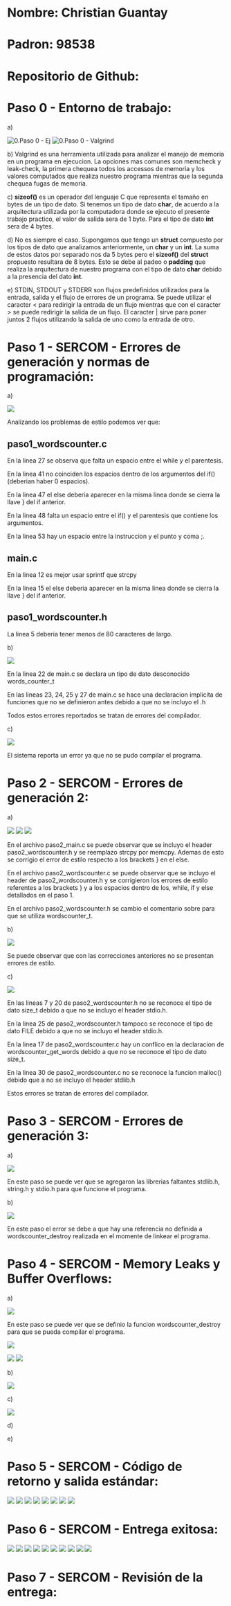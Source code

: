 # Nombre: Christian Guantay
# Padron: 98538
# Repositorio de Github: 

<h1> Paso 0 - Entorno de trabajo: </h1>

a)

![0.Paso 0 - Ej](/taller-tp0/punto0.png)
![0.Paso 0 - Valgrind](/taller-tp0/punto0-valgrind.png)

b) Valgrind es una herramienta utilizada para analizar el manejo de memoria en un programa en ejecucion.
La opciones mas comunes son memcheck y leak-check, la primera chequea todos los accessos de memoria y los valores computados que realiza nuestro programa mientras
que la segunda chequea fugas de memoria.

c) **sizeof()** es un operador del lenguaje C que representa el tamaño en bytes de un tipo de dato. Si tenemos un tipo de dato **char**, de acuerdo a la arquitectura utilizada por la computadora donde se ejecuto el presente trabajo practico, el valor de salida sera de 1 byte. Para el tipo de dato **int** sera de 4 bytes.

d) No es siempre el caso. Supongamos que tengo un **struct** compuesto por los tipos de dato que analizamos anteriormente, un **char** y un  **int**. 
La suma de estos datos por separado nos da 5 bytes pero el **sizeof()** del **struct** propuesto resultara de 8 bytes. Esto se debe al padeo o **padding**
que realiza la arquitectura de nuestro programa con el tipo de dato **char** debido a la presencia del dato **int**.

e) STDIN, STDOUT y STDERR son flujos predefinidos utilizados para la entrada, salida y el flujo de errores de un programa. Se puede utilizar el caracter < para 
redirigir la entrada de un flujo mientras que con el caracter > se puede redirigir la salida de un flujo. El caracter | sirve para poner juntos 2 flujos utilizando la salida de uno como la entrada de otro.


<h1> Paso 1 - SERCOM - Errores de generación y normas de programación: </h1>

a)

![](/taller-tp0/punto1-error-estilo.png)

Analizando los problemas de estilo podemos ver que:

## paso1_wordscounter.c

En la linea 27 se observa que falta un espacio entre el while y el parentesis.

En la linea 41 no coinciden los espacios dentro de los argumentos del if() (deberian haber 0 espacios).

En la linea 47 el else deberia aparecer en la misma linea donde se cierra la llave } del if anterior.

En la linea 48 falta un espacio entre el if() y el parentesis que contiene los argumentos.

En la linea 53 hay un espacio entre la instruccion y el punto y coma ;.

## main.c

En la linea 12 es mejor usar sprintf que strcpy

En la linea 15 el else deberia aparecer en la misma linea donde se cierra la llave } del if anterior.

## paso1_wordscounter.h

La linea 5 deberia tener menos de 80 caracteres de largo.

b)

![](/taller-tp0/punto1-error-gen.png)

En la linea 22 de main.c se declara un tipo de dato desconocido words_counter_t

En las lineas 23, 24, 25 y 27 de main.c se hace una declaracion implicita de funciones que no se definieron antes debido a que no se incluyo el .h

Todos estos errores reportados se tratan de errores del compilador.

c)

![](/taller-tp0/punto1-warning.png)

El sistema reporta un error ya que no se pudo compilar el programa.

<h1> Paso 2 - SERCOM - Errores de generación 2: </h1>

a)

![](/taller-tp0/punto2-diff-main.png)
![](/taller-tp0/punto2-diff-wordsc.png)
![](/taller-tp0/punto2-diff-wordsh.png)

En el archivo paso2_main.c se puede observar que se incluyo el header paso2_wordscounter.h y se reemplazo strcpy por memcpy. Ademas de esto
se corrigio el error de estilo respecto a los brackets } en el else.

En el archivo paso2_wordscounter.c se puede observar que se incluyo el header de paso2_wordscounter.h y se corrigieron los errores de estilo referentes
a los brackets } y a los espacios dentro de los, while, if y else detallados en el paso 1.

En el archivo paso2_wordscounter.h se cambio el comentario sobre para que se utiliza wordscounter_t.


b)

![](/taller-tp0/punto2-error-estilo.png)

Se puede observar que con las correcciones anteriores no se presentan errores de estilo.


c)

![](/taller-tp0/punto2-error-gen.png)

En las lineas 7 y 20 de paso2_wordscounter.h no se reconoce el tipo de dato size_t debido a que no se incluyo el header stdio.h.

En la linea 25 de paso2_wordscounter.h tampoco se reconoce el tipo de dato FILE debido a que no se incluyo el header stdio.h.

En la linea 17 de paso2_wordscounter.c hay un conflico en la declaracion de wordscounter_get_words debido a que no se reconoce el tipo de dato size_t.

En la linea 30 de paso2_wordscounter.c no se reconoce la funcion malloc() debido que a no se incluyo el header stdlib.h

Estos errores se tratan de errores del compilador.

<h1> Paso 3 - SERCOM - Errores de generación 3: </h1>

a)

![](/taller-tp0/punto3-diff.png)

En este paso se puede ver que se agregaron las librerias faltantes stdlib.h, string.h y stdio.h para que funcione el programa.

b)

![](/taller-tp0/punto3-error-gen.png)

En este paso el error se debe a que hay una referencia no definida a wordscounter_destroy realizada en el momente de linkear el programa.

<h1> Paso 4 - SERCOM - Memory Leaks y Buffer Overflows: </h1>

a)

![](/taller-tp0/punto4-diff.png)

En este paso se puede ver que se definio la funcion wordscounter_destroy para que se pueda compilar el programa.

![](/taller-tp0/punto4-res-sin-valgrind.png)


![](/taller-tp0/punto4-res-valgrind1.png)
![](/taller-tp0/punto4-res-valgrind2.png)



b)

![](/taller-tp0/punto4-longname-valgrind.png)

c)

![](/taller-tp0/punto4-tda-valgrind.png)

d)

e)

<h1> Paso 5 - SERCOM - Código de retorno y salida estándar: </h1>

![](/taller-tp0/punto5-diff.png)
![](/taller-tp0/punto5-res-valgrind.png)
![](/taller-tp0/punto5-hexdump.png)
![](/taller-tp0/punto5-make.png)
![](/taller-tp0/punto5-gdb-tp.png)
![](/taller-tp0/punto5-gdb-info-functions.png)
![](/taller-tp0/punto5-gdb-wordscounter-next.png)
![](/taller-tp0/punto5-gdb-break.png)

<h1> Paso 6 - SERCOM - Entrega exitosa: </h1>

![](/taller-tp0/punto6-diff-main.png)
![](/taller-tp0/punto6-diff-wordsc.png)
![](/taller-tp0/punto6-diff-wordsh.png)
![](/taller-tp0/punto6-res-valgrind.png)
![](/taller-tp0/punto6-listado-res.png)
![](/taller-tp0/punto6-single-word.png)
![](/taller-tp0/punto6-single-word-textfile.png)
![](/taller-tp0/punto6-res-valgrind1.png)
![](/taller-tp0/punto6-res-valgrind2.png)
![](/taller-tp0/punto6-res-valgrind3.png)

<h1> Paso 7 - SERCOM - Revisión de la entrega: </h1>






















